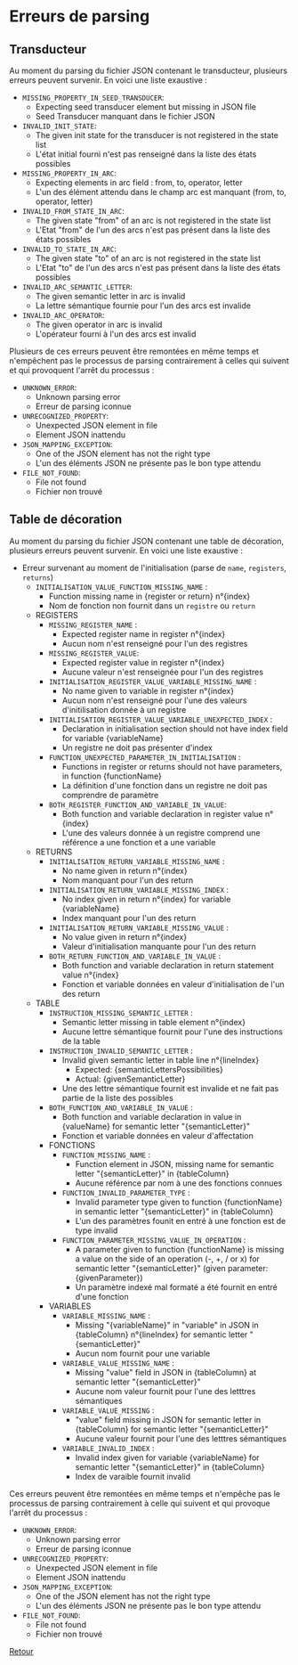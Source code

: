 # Erreurs de parsing

## Transducteur

Au moment du parsing du fichier JSON contenant le transducteur, plusieurs erreurs peuvent survenir. En voici une liste exaustive : 
- `MISSING_PROPERTY_IN_SEED_TRANSDUCER`: 
    - Expecting seed transducer element but missing in JSON file
    - Seed Transducer manquant dans le fichier JSON
- `INVALID_INIT_STATE`: 
    - The given init state for the transducer is not registered in the state list
    - L'état initial fourni n'est pas renseigné dans la liste des états possibles
- `MISSING_PROPERTY_IN_ARC`: 
    - Expecting elements in arc field : from, to, operator, letter
    - L'un des élément attendu dans le champ arc est manquant (from, to, operator, letter) 
- `INVALID_FROM_STATE_IN_ARC`: 
    - The given state "from" of an arc is not registered in the state list
    - L'Etat "from" de l'un des arcs n'est pas présent dans la liste des états possibles
- `INVALID_TO_STATE_IN_ARC`: 
    - The given state "to" of an arc is not registered in the state list
    - L'Etat "to" de l'un des arcs n'est pas présent dans la liste des états possibles
- `INVALID_ARC_SEMANTIC_LETTER`: 
    - The given semantic letter in arc is invalid
    - La lettre sémantique fournie pour l'un des arcs est invalide
- `INVALID_ARC_OPERATOR`: 
    - The given operator in arc is invalid
    - L'opérateur fourni à l'un des arcs est invalid

Plusieurs de ces erreurs peuvent être remontées en même temps et n'empêchent pas le processus de parsing contrairement à celles
qui suivent et qui provoquent l'arrêt du processus : 
- `UNKNOWN_ERROR`:
    - Unknown parsing error 
    - Erreur de parsing iconnue
- `UNRECOGNIZED_PROPERTY`: 
    - Unexpected JSON element in file
    - Element JSON inattendu 
- `JSON_MAPPING_EXCEPTION`: 
    - One of the JSON element has not the right type
    - L'un des éléments JSON ne présente pas le bon type attendu
- `FILE_NOT_FOUND`: 
    - File not found
    - Fichier non trouvé

## Table de décoration

Au moment du parsing du fichier JSON contenant une table de décoration, plusieurs erreurs peuvent survenir. En voici une liste exaustive :
- Erreur survenant au moment de l'initialisation (parse de `name`, `registers`, `returns`) 
    - `INITIALISATION_VALUE_FUNCTION_MISSING_NAME` : 
        - Function missing name in {register or return} n°{index}
        - Nom de fonction non fournit dans un `registre` ou `return`
    - REGISTERS
        - `MISSING_REGISTER_NAME` :
            - Expected register name in register n°{index} 
            - Aucun nom n'est renseigné pour l'un des registres
        - `MISSING_REGISTER_VALUE`:
            - Expected register value in register n°{index} 
            - Aucune valeur n'est renseignée pour l'un des registres     
        - `INITIALISATION_REGISTER_VALUE_VARIABLE_MISSING_NAME` :
            - No name given to variable in register n°{index} 
            - Aucun nom n'est renseigné pour l'une des valeurs d'initilisation donnée à un registre
        - `INITIALISATION_REGISTER_VALUE_VARIABLE_UNEXPECTED_INDEX` : 
            - Declaration in initialisation section should not have index field for variable {variableName}
            - Un registre ne doit pas présenter d'index
        - `FUNCTION_UNEXPECTED_PARAMETER_IN_INITIALISATION` :
            - Functions in register or returns should not have parameters, in function {functionName}
            - La définition d'une fonction dans un registre ne doit pas comprendre de paramètre 
        - `BOTH_REGISTER_FUNCTION_AND_VARIABLE_IN_VALUE`:
            - Both function and variable declaration in register value n°{index} 
            - L'une des valeurs donnée à un registre comprend une référence a une fonction et a une variable
    - RETURNS
        - `INITIALISATION_RETURN_VARIABLE_MISSING_NAME` :
            - No name given in return n°{index} 
            - Nom manquant pour l'un des return
        - `INITIALISATION_RETURN_VARIABLE_MISSING_INDEX` :
            - No index given in return n°{index} for variable {variableName} 
            - Index manquant pour l'un des return 
        - `INITIALISATION_RETURN_VARIABLE_MISSING_VALUE` :
            - No value given in return n°{index} 
            - Valeur d'initialisation manquante pour l'un des return
        - `BOTH_RETURN_FUNCTION_AND_VARIABLE_IN_VALUE` :
            - Both function and variable declaration in return statement value n°{index} 
            - Fonction et variable données en valeur d'initialisation de l'un des return
    - TABLE
        - `INSTRUCTION_MISSING_SEMANTIC_LETTER` : 
            - Semantic letter missing in table element n°{index}
            - Aucune lettre sémantique fournit pour l'une des instructions de la table
        - `INSTRUCTION_INVALID_SEMANTIC_LETTER` :
            -  Invalid given semantic letter in table line n°{lineIndex}
                - Expected: {semanticLettersPossibilities}
                - Actual: {givenSemanticLetter}
            - Une des lettre sémantique fournit est invalide et ne fait pas partie de la liste des possibles 
        - `BOTH_FUNCTION_AND_VARIABLE_IN_VALUE` :
            - Both function and variable declaration in value in {valueName} for semantic letter "{semanticLetter}"
            - Fonction et variable données en valeur d'affectation
        - FONCTIONS
            - `FUNCTION_MISSING_NAME` : 
                - Function element in JSON, missing name for semantic letter "{semanticLetter}" in {tableColumn}
                - Aucune référence par nom à une des fonctions connues
            - `FUNCTION_INVALID_PARAMETER_TYPE` : 
                - Invalid parameter type given to function {functionName} in semantic letter "{semanticLetter}" in {tableColumn}
                - L'un des paramètres founit en entré à une fonction est de type invalid
            - `FUNCTION_PARAMETER_MISSING_VALUE_IN_OPERATION` : 
                - A parameter given to function {functionName} is missing a value on the side of an operation (-, +, / or x) for semantic letter "{semanticLetter}" (given parameter: {givenParameter})
                - Un paramètre indexé mal formaté a été fournit en entré d'une fonction
        - VARIABLES
            - `VARIABLE_MISSING_NAME` : 
                - Missing "{variableName}" in "variable" in JSON in {tableColumn} n°{lineIndex} for semantic letter "{semanticLetter}"
                - Aucun nom fournit pour une variable
            - `VARIABLE_VALUE_MISSING_NAME` : 
                - Missing "value" field in JSON in {tableColumn} at semantic letter "{semanticLetter}"
                - Aucune nom valeur fournit pour l'une des letttres sémantiques
            - `VARIABLE_VALUE_MISSING` : 
                - "value" field missing in JSON for semantic letter in {tableColumn} for semantic letter "{semanticLetter}"
                - Aucune valeur fournit pour l'une des letttres sémantiques
            - `VARIABLE_INVALID_INDEX` : 
                - Invalid index given for variable {variableName} for semantic letter "{semanticLetter}" in {tableColumn}
                - Index de varaible fournit invalid
    
Ces erreurs peuvent être remontées en même temps et n'empêche pas le processus de parsing contrairement à celle
qui suivent et qui provoque l'arrêt du processus : 
- `UNKNOWN_ERROR`:
    - Unknown parsing error 
    - Erreur de parsing iconnue
- `UNRECOGNIZED_PROPERTY`: 
    - Unexpected JSON element in file
    - Element JSON inattendu 
- `JSON_MAPPING_EXCEPTION`: 
    - One of the JSON element has not the right type
    - L'un des éléments JSON ne présente pas le bon type attendu
- `FILE_NOT_FOUND`: 
    - File not found
    - Fichier non trouvé

[Retour](../README.md)